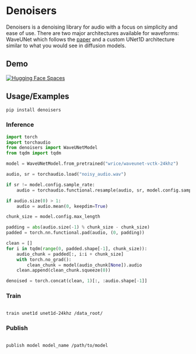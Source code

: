 # Denoisers

Denoisers is a denoising library for audio with a focus on simplicity and ease of use. There are two major architectures available for waveforms: WaveUNet which follows the [paper](https://arxiv.org/abs/1806.03185) and a custom UNet1D architecture similar to what you would see in diffusion models.

## Demo

[![Hugging Face Spaces](https://img.shields.io/badge/%F0%9F%A4%97%20Hugging%20Face-Spaces-blue)](https://huggingface.co/spaces/wrice/denoisers)

## Usage/Examples

```sh
pip install denoisers
```

### Inference

```python
import torch
import torchaudio
from denoisers import WaveUNetModel
from tqdm import tqdm

model = WaveUNetModel.from_pretrained("wrice/waveunet-vctk-24khz")

audio, sr = torchaudio.load("noisy_audio.wav")

if sr != model.config.sample_rate:
    audio = torchaudio.functional.resample(audio, sr, model.config.sample_rate)

if audio.size(0) > 1:
    audio = audio.mean(0, keepdim=True)

chunk_size = model.config.max_length

padding = abs(audio.size(-1) % chunk_size - chunk_size)
padded = torch.nn.functional.pad(audio, (0, padding))

clean = []
for i in tqdm(range(0, padded.shape[-1], chunk_size)):
    audio_chunk = padded[:, i:i + chunk_size]
    with torch.no_grad():
        clean_chunk = model(audio_chunk[None]).audio
    clean.append(clean_chunk.squeeze(0))

denoised = torch.concat(clean, 1)[:, :audio.shape[-1]]
```

### Train

```sh

train unet1d unet1d-24khz /data_root/

```

### Publish

```sh

publish model model_name /path/to/model

```
